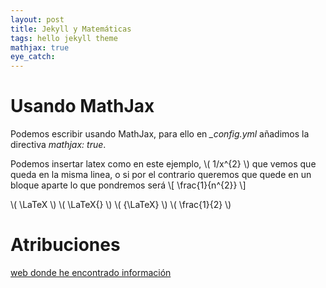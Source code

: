 ```yaml
---
layout: post
title: Jekyll y Matemáticas
tags: hello jekyll theme
mathjax: true
eye_catch: 
---
```


# Usando MathJax

Podemos escribir usando MathJax, para ello en *_config.yml* añadimos la directiva *mathjax: true*.

Podemos insertar latex como en este ejemplo, \\( 1/x^{2} \\) que vemos que queda en la misma linea, o si por el contrario queremos
que quede en un bloque aparte lo que pondremos será \\[ \frac{1}{n^{2}} \\] 

\\( \LaTeX \\) \\( \LaTeX{} \\) \\( {\LaTeX} \\) \\( \frac{1}{2} \\)

# Atribuciones

[web donde he encontrado información](http://sgeos.github.io/github/jekyll/2016/08/21/adding_mathjax_to_a_jekyll_github_pages_blog.html)
